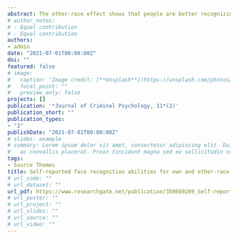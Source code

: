 ```yaml
---
abstract: The other-race effect shows that people are better recognizing faces from their own-race compared to other-race faces. This effect can have dramatic consequences in applied scenarios whereby face identification is paramount, such as eyewitness identification. This paper aims to investigate whether observers have insights into their ability to recognize other-race faces.,Chinese ethnic observers performed objective measures of own- and other-race face recognition – the Cambridge Face Memory Test Chinese and the Cambridge Face Memory Test original; the PI20 – a 20-items self-reported measured of general face recognition abilities; and the ORE20 – a new developed 20-items self-reported measure of other-race face recognition.,Recognition of own-race faces was better compared to other-race faces. This effect was also evident at a phenomenological level, as observers reported to be worse recognizing other-race faces compared to own-race faces. Additionally, although a moderate correlation was found between own-race face recognition abilities and the PI20, individual differences in the recognition of other-race faces was only poorly associated with observers' scores in the ORE20.,These results suggest that observers' insights to recognize faces are more consistent and reliable for own-race faces.,Self-reported measures of other-race recognition could produce misleading results. Thus, when evaluating eyewitness' accuracy identifying other-race faces, objective measures should be used.,In contrast to own race recognition, people have very limited insights into their recognition abilities for other race faces.
# author_notes:
# - Equal contribution
# - Equal contribution
authors:
- admin
date: "2021-07-01T00:00:00Z"
doi: ""
featured: false
# image:
#   caption: 'Image credit: [**Unsplash**](https://unsplash.com/photos/jdD8gXaTZsc)'
#   focal_point: ""
#   preview_only: false
projects: []
publication: '*Journal of Criminal Psychology, 11*(2)'
publication_short: ""
publication_types:
- "2"
publishDate: "2021-07-01T00:00:00Z"
# slides: example
# summary: Lorem ipsum dolor sit amet, consectetur adipiscing elit. Duis posuere tellus
#   ac convallis placerat. Proin tincidunt magna sed ex sollicitudin condimentum.
tags:
- Source Themes
title: Self-reported face recognition abilities for own and other-race faces
# url_code: ""
# url_dataset: ""
url_pdf: https://www.researchgate.net/publication/350669209_Self-reported_face_recognition_abilities_for_own_and_other-race_faces
# url_poster: ""
# url_project: ""
# url_slides: ""
# url_source: ""
# url_video: ""
---
```


